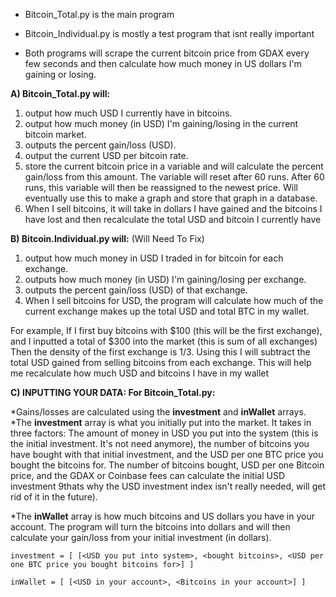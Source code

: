 * Bitcoin_Total.py is the main program

* Bitcoin_Individual.py is mostly a test program that isnt really important

* Both programs will scrape the current bitcoin price from GDAX every few seconds and then calculate how much money in US dollars I'm gaining or losing. 

**A) Bitcoin_Total.py will:**
1) output how much USD I currently have in bitcoins.
2) output how much money (in USD) I'm gaining/losing in the current bitcoin market.
3) outputs the percent gain/loss (USD).
4) output the current USD per bitcoin rate.
5) store the current bitcoin price in a variable and will calculate the percent gain/loss from this amount. 
The variable will reset after 60 runs. After 60 runs, this variable will then be reassigned to the newest price. 
Will eventually use this to make a graph and store that graph in a database. 
6) When I sell bitcoins, it will take in dollars I have gained and the bitcoins I have lost and then recalculate the total USD and bitcoin I currently have

**B) Bitcoin.Individual.py will:** (Will Need To Fix)

1) output how much money in USD I traded in for bitcoin for each exchange.
2) outputs how much money (in USD) I'm gaining/losing per exchange.
3) outputs the percent gain/loss (USD) of that exchange.
4) When I sell bitcoins for USD, the program will calculate how much of the current exchange makes up the total USD and total BTC in my wallet.

For example, If I first buy bitcoins with $100 (this will be the first exchange), and I inputted a total of $300 into the market (this is sum of all exchanges)
Then the density of the first exchange is 1/3. Using this I will subtract the total USD gained from selling bitcoins from each exchange.
This will help me recalculate how much USD and bitcoins I have in my wallet

**C) INPUTTING YOUR DATA: For Bitcoin_Total.py:**

*Gains/losses are calculated using the **investment** and **inWallet** arrays. 
*The **investment** array is what you initially put into the market. It takes in three factors: The amount of money in USD you put into the system (this is the initial investment. It's not need anymore), the number of bitcoins you have bought with that initial investment, and the USD per one BTC price you bought the bitcoins for. The number of bitcoins bought, USD per one Bitcoin price, and the GDAX or Coinbase fees can calculate the initial USD investment 9thats why the USD investment index isn't really needed, will get rid of it in the future).

*The **inWallet** array is how much bitcoins and US dollars you have in your account. The program will turn the bitcoins into dollars and will then calculate your gain/loss from your initial investment (in dollars).
```
investment = [ [<USD you put into system>, <bought bitcoins>, <USD per one BTC price you bought bitcoins for>] ]
```
```
inWallet = [ [<USD in your account>, <Bitcoins in your account>] ]
```
